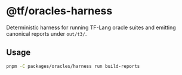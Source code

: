 # @tf/oracles-harness

Deterministic harness for running TF-Lang oracle suites and emitting canonical reports under `out/t3/`.

## Usage

```sh
pnpm -C packages/oracles/harness run build-reports
```

